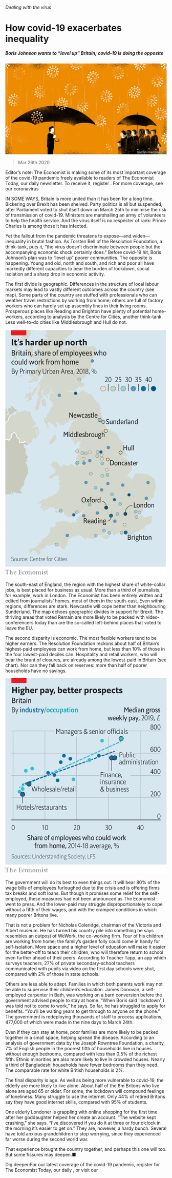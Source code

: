 ###### Dealing with the virus

# How covid-19 exacerbates inequality 

##### Boris Johnson wants to “level up” Britain; covid-19 is doing the opposite 

![image](images/20200328_BRD001_0.jpg) 

> Mar 26th 2020 

Editor’s note: The Economist is making some of its most important coverage of the covid-19 pandemic freely available to readers of The Economist Today, our daily newsletter. To receive it, register . For more coverage, see our coronavirus 

IN SOME WAYS, Britain is more united than it has been for a long time. Bickering over Brexit has been shelved. Party politics is all but suspended, after Parliament voted to shut itself down on March 25th to minimise the risk of transmission of covid-19. Ministers are marshalling an army of volunteers to help the health service. And the virus itself is no respecter of rank: Prince Charles is among those it has infected.

Yet the fallout from the pandemic threatens to expose—and widen—inequality in brutal fashion. As Torsten Bell of the Resolution Foundation, a think-tank, puts it, “the virus doesn’t discriminate between people but the accompanying economic shock certainly does.” Before covid-19 hit, Boris Johnson’s plan was to “level up” poorer communities. The opposite is happening. Young and old, north and south, and rich and poor all have markedly different capacities to bear the burden of lockdown, social isolation and a sharp drop in economic activity.


The first divide is geographic. Differences in the structure of local labour markets may lead to vastly different outcomes across the country (see map). Some parts of the country are stuffed with professionals who can weather travel restrictions by working from home; others are full of factory workers who can hardly set up assembly lines in their living rooms. Prosperous places like Reading and Brighton have plenty of potential home-workers, according to analysis by the Centre for Cities, another think-tank. Less well-to-do cities like Middlesbrough and Hull do not.

![image](images/20200328_BRM913.png) 


The south-east of England, the region with the highest share of white-collar jobs, is best placed for business as usual. More than a third of journalists, for example, work in London. The Economist has been entirely written and edited from journalists’ homes, most of them in the south-east. Even within regions, differences are stark. Newcastle will cope better than neighbouring Sunderland. The map echoes geographic divides in support for Brexit. The thriving areas that voted Remain are more likely to be packed with video-conferencers today than are the so-called left-behind places that voted to leave the EU.

The second disparity is economic. The most flexible workers tend to be higher earners. The Resolution Foundation reckons about half of Britain’s highest-paid employees can work from home, but less than 10% of those in the four lowest-paid deciles can. Hospitality and retail workers, who will bear the brunt of closures, are already among the lowest-paid in Britain (see chart). Nor can they fall back on reserves: more than half of poorer households have no savings.

![image](images/20200328_BRC885.png) 


The government will do its best to even things out. It will bear 80% of the wage bills of employees furloughed due to the crisis and is offering firms tax breaks and soft loans. But though it promises some relief for the self-employed, these measures had not been announced as The Economist went to press. And the lower-paid may struggle disproportionately to cope without a fifth of their wages, and with the cramped conditions in which many poorer Britons live.

That is not a problem for Nicholas Coleridge, chairman of the Victoria and Albert museum. He has turned his country pile into something he says resembles an outpost of WeWork, the co-working firm. Four of his children are working from home; the family’s garden folly could come in handy for self-isolation. More space and a higher level of education will make it easier for the better-off to teach their children, who will therefore return to school even further ahead of their peers. According to Teacher Tapp, an app which surveys teachers, 27% of private secondary-school teachers communicated with pupils via video on the first day schools were shut, compared with 2% of those in state schools.

Others are less able to adapt. Families in which both parents work may not be able to supervise their children’s education. James Donovan, a self-employed carpenter in Bath, was working on a barn conversion before the government advised people to stay at home. “When Boris said ‘lockdown’, I was told not to come to work,” he says. So far, he has struggled to apply for benefits. “You’ll be waiting years to get through to anyone on the phone.” The government is redeploying thousands of staff to process applications, 477,000 of which were made in the nine days to March 24th.

Even if they can stay at home, poor families are more likely to be packed together in a small space, helping spread the disease. According to an analysis of government data by the Joseph Rowntree Foundation, a charity, 7% of English people in the poorest fifth of households live in houses without enough bedrooms, compared with less than 0.5% of the richest fifth. Ethnic minorities are also more likely to live in crowded houses. Nearly a third of Bangladeshi households have fewer bedrooms than they need. The comparable rate for white British households is 2%.

The final disparity is age. As well as being more vulnerable to covid-19, the elderly are more likely to live alone. About half of the 8m Britons who live alone are aged 65 or older. For some, the lockdown will compound feelings of loneliness. Many struggle to use the internet. Only 44% of retired Britons say they have good internet skills, compared with 95% of students.

One elderly Londoner is grappling with online shopping for the first time after her goddaughter helped her create an account. “The website kept crashing,” she says. “I’ve discovered if you do it at three or four o’clock in the morning it’s easier to get on.” They are, however, a hardy bunch. Several have told anxious grandchildren to stop worrying, since they experienced far worse during the second world war.

That experience brought the country together, and perhaps this one will too. But some fissures may deepen.■

Dig deeper:For our latest coverage of the covid-19 pandemic, register for The Economist Today, our daily , or visit our 

